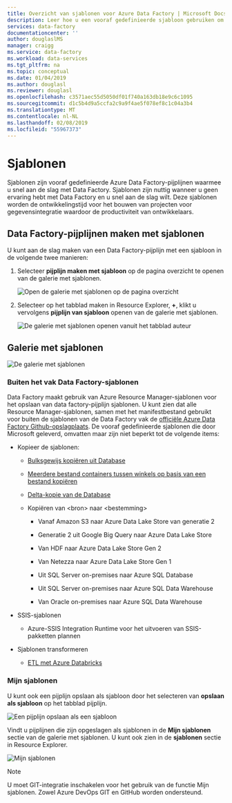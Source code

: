 ```yaml
---
title: Overzicht van sjablonen voor Azure Data Factory | Microsoft Docs
description: Leer hoe u een vooraf gedefinieerde sjabloon gebruiken om te snel aan de slag met Azure Data Factory.
services: data-factory
documentationcenter: ''
author: douglaslMS
manager: craigg
ms.service: data-factory
ms.workload: data-services
ms.tgt_pltfrm: na
ms.topic: conceptual
ms.date: 01/04/2019
ms.author: douglasl
ms.reviewer: douglasl
ms.openlocfilehash: c3571aec55d5050df01f740a163db18e9c6c1095
ms.sourcegitcommit: d1c5b4d9a5ccfa2c9a9f4ae5f078ef8c1c04a3b4
ms.translationtype: MT
ms.contentlocale: nl-NL
ms.lasthandoff: 02/08/2019
ms.locfileid: "55967373"
---
```

# <a name="templates"></a>Sjablonen

Sjablonen zijn vooraf gedefinieerde Azure Data Factory-pijplijnen waarmee u snel aan de slag met Data Factory. Sjablonen zijn nuttig wanneer u geen ervaring hebt met Data Factory en u snel aan de slag wilt. Deze sjablonen worden de ontwikkelingstijd voor het bouwen van projecten voor gegevensintegratie waardoor de productiviteit van ontwikkelaars.

## <a name="create-data-factory-pipelines-from-templates"></a>Data Factory-pijplijnen maken met sjablonen

U kunt aan de slag maken van een Data Factory-pijplijn met een sjabloon in de volgende twee manieren:

1.  Selecteer **pijplijn maken met sjabloon** op de pagina overzicht te openen van de galerie met sjablonen.

    ![Open de galerie met sjablonen op de pagina overzicht](media/solution-templates-introduction/templates-intro-image1.png)

1.  Selecteer op het tabblad maken in Resource Explorer, **+**, klikt u vervolgens **pijplijn van sjabloon** openen van de galerie met sjablonen.

    ![De galerie met sjablonen openen vanuit het tabblad auteur](media/solution-templates-introduction/templates-intro-image2.png)

## <a name="template-gallery"></a>Galerie met sjablonen

![De galerie met sjablonen](media/solution-templates-introduction/templates-intro-image3.png)

### <a name="out-of-the-box-data-factory-templates"></a>Buiten het vak Data Factory-sjablonen

Data Factory maakt gebruik van Azure Resource Manager-sjablonen voor het opslaan van data factory-pijplijn sjablonen. U kunt zien dat alle Resource Manager-sjablonen, samen met het manifestbestand gebruikt voor buiten de sjablonen van de Data Factory vak de [officiële Azure Data Factory Github-opslagplaats](https://github.com/Azure/Azure-DataFactory/tree/master/templates). De vooraf gedefinieerde sjablonen die door Microsoft geleverd, omvatten maar zijn niet beperkt tot de volgende items:

-   Kopieer de sjablonen:

    -   [Bulksgewijs kopiëren uit Database](solution-template-bulk-copy-with-control-table.md)

    -   [Meerdere bestand containers tussen winkels op basis van een bestand kopiëren](solution-template-copy-files-multiple-containers.md)

    -   [Delta-kopie van de Database](solution-template-delta-copy-with-control-table.md)

    -   Kopiëren van \<bron\> naar \<bestemming\>

        -   Vanaf Amazon S3 naar Azure Data Lake Store van generatie 2

        -   Generatie 2 uit Google Big Query naar Azure Data Lake Store

        -   Van HDF naar Azure Data Lake Store Gen 2

        -   Van Netezza naar Azure Data Lake Store Gen 1

        -   Uit SQL Server on-premises naar Azure SQL Database

        -   Uit SQL Server on-premises naar Azure SQL Data Warehouse

        -   Van Oracle on-premises naar Azure SQL Data Warehouse

-   SSIS-sjablonen

    -   Azure-SSIS Integration Runtime voor het uitvoeren van SSIS-pakketten plannen

-   Sjablonen transformeren

    -   [ETL met Azure Databricks](solution-template-databricks-notebook.md)

### <a name="my-templates"></a>Mijn sjablonen

U kunt ook een pijplijn opslaan als sjabloon door het selecteren van **opslaan als sjabloon** op het tabblad pijplijn.

![Een pijplijn opslaan als een sjabloon](media/solution-templates-introduction/templates-intro-image4.png)

Vindt u pijplijnen die zijn opgeslagen als sjablonen in de **Mijn sjablonen** sectie van de galerie met sjablonen. U kunt ook zien in de **sjablonen** sectie in Resource Explorer.

![Mijn sjablonen](media/solution-templates-introduction/templates-intro-image5.png)

> [!NOTE]
> U moet GIT-integratie inschakelen voor het gebruik van de functie Mijn sjablonen. Zowel Azure DevOps GIT en GitHub worden ondersteund.
